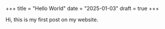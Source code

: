 +++
title = "Hello World"
date = "2025-01-03"
draft = true
+++

Hi, this is my first post on my website.
